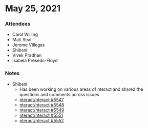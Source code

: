 # May 25, 2021

### Attendees

- Carol Willing
- Matt Seal
- Jerome Villegas
- Shibani
- Vivek Pradhan
- Isabela Presedo-Floyd

### Notes
- Shibani
    - Has been working on various areas of nteract and shared the questions and comments across issues
    - [nteract/nteract #5547](https://github.com/nteract/nteract/issues/5547)
    - [nteract/nteract #5548](https://github.com/nteract/nteract/issues/5548)
    - [nteract/nteract #5549](https://github.com/nteract/nteract/issues/5549)
    - [nteract/nteract #5551](https://github.com/nteract/nteract/discussions/5551)
    - [nteract/nteract #5552](https://github.com/nteract/nteract/discussions/5552)
